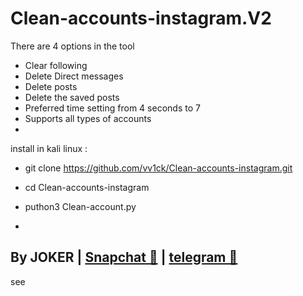 # Clean-accounts-instagram.V2
There are 4 options in the tool
- Clear following
- Delete Direct messages
- Delete posts
- Delete the saved posts
- Preferred time setting from 4 seconds to 7
- Supports all types of accounts
-
install in kali linux :
- git clone https://github.com/vv1ck/Clean-accounts-instagram.git
- cd Clean-accounts-instagram
- puthon3 Clean-account.py

-
By JOKER | <a class="" href="https://www.snapchat.com/add/jokermr5oos4800?">Snapchat 👻</a> | <a class="" href="http://t.me/vv1ck">telegram 🔷</a>
-
see

